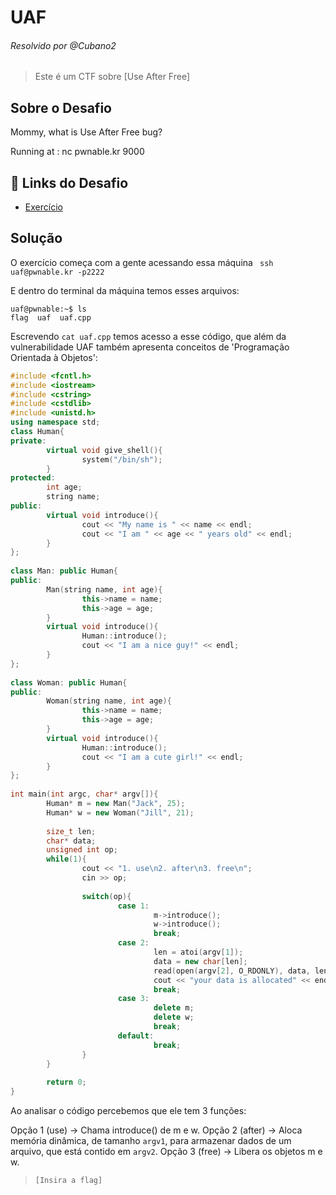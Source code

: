 
# UAF
###### Resolvido por @Cubano2
> Este é um CTF sobre [Use After Free]  

## Sobre o Desafio  

Mommy, what is Use After Free bug?

Running at : nc pwnable.kr 9000

## 🔗 Links do Desafio

- [Exercício](https://pwnable.kr/play.php)

## Solução

O exercício começa com a gente acessando essa máquina ``` ssh uaf@pwnable.kr -p2222```

E dentro do terminal da máquina temos esses arquivos:
```
uaf@pwnable:~$ ls
flag  uaf  uaf.cpp
```
Escrevendo ```cat uaf.cpp``` temos acesso a esse código, que além da vulnerabilidade UAF também apresenta conceitos de 'Programação Orientada à Objetos':


```c++
#include <fcntl.h>                                                                                                                           
#include <iostream>                                                                                                                          
#include <cstring>                                                                                                                           
#include <cstdlib>                                                                                                                           
#include <unistd.h>                                                                                                                          
using namespace std;                                                                                                                         
class Human{                                                                                                                                 
private:                                                                                                                                     
        virtual void give_shell(){                                                                                                           
                system("/bin/sh");                                                                                                           
        }                                                                                                                                    
protected:                                                                                                                                   
        int age;                                                                                                                             
        string name;
public:
        virtual void introduce(){
                cout << "My name is " << name << endl;
                cout << "I am " << age << " years old" << endl;
        }
};
 
class Man: public Human{
public:
        Man(string name, int age){
                this->name = name;
                this->age = age;
        }
        virtual void introduce(){
                Human::introduce();
                cout << "I am a nice guy!" << endl;
        }
};
 
class Woman: public Human{
public:
        Woman(string name, int age){
                this->name = name;
                this->age = age;
        }
        virtual void introduce(){
                Human::introduce();
                cout << "I am a cute girl!" << endl;
        }
};
 
int main(int argc, char* argv[]){
        Human* m = new Man("Jack", 25);
        Human* w = new Woman("Jill", 21);
 
        size_t len;
        char* data;
        unsigned int op;
        while(1){
                cout << "1. use\n2. after\n3. free\n";
                cin >> op;
 
                switch(op){
                        case 1:
                                m->introduce();
                                w->introduce();
                                break;
                        case 2:
                                len = atoi(argv[1]);
                                data = new char[len];
                                read(open(argv[2], O_RDONLY), data, len);
                                cout << "your data is allocated" << endl;
                                break;
                        case 3:
                                delete m;
                                delete w;
                                break;
                        default:
                                break;
                }
        }
 
        return 0;
} 
```

Ao analisar o código percebemos que ele tem 3 funções:

Opção 1 (use) → Chama introduce() de m e w.
Opção 2 (after) → Aloca memória dinâmica, de tamanho ```argv1```, para armazenar dados de um arquivo, que está contido em ```argv2```.
Opção 3 (free) → Libera os objetos m e w.


>`[Insira a flag]`
